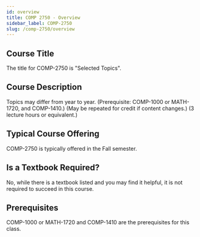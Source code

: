```yaml
---
id: overview
title: COMP 2750 - Overview
sidebar_label: COMP-2750
slug: /comp-2750/overview
---
```


## Course Title

The title for COMP-2750 is "Selected Topics".

## Course Description

Topics may differ from year to year. (Prerequisite: COMP-1000 or MATH-1720, and COMP-1410.) (May be repeated for credit if content changes.) (3 lecture hours or equivalent.)

## Typical Course Offering

COMP-2750 is typically offered in the Fall semester.

## Is a Textbook Required?

No, while there is a textbook listed and you may find it helpful, it is not required to succeed in this course.

## Prerequisites

COMP-1000 or MATH-1720 and COMP-1410 are the prerequisites for this class.

